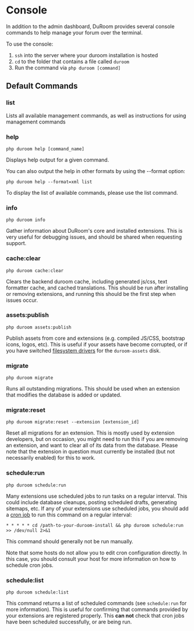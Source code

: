 # Console

In addition to the admin dashboard, DuRoom provides several console commands to help manage your forum over the terminal.

To use the console:

1. `ssh` into the server where your duroom installation is hosted
2. `cd` to the folder that contains a file called `duroom`
3. Run the command via `php duroom [command]`

## Default Commands

### list

Lists all available management commands, as well as instructions for using management commands

### help

`php duroom help [command_name]`

Displays help output for a given command.

You can also output the help in other formats by using the --format option:

`php duroom help --format=xml list`

To display the list of available commands, please use the list command.

### info

`php duroom info`

Gather information about DuRoom's core and installed extensions. This is very useful for debugging issues, and should be shared when requesting support.

### cache:clear

`php duroom cache:clear`

Clears the backend duroom cache, including generated js/css, text formatter cache, and cached translations. This should be run after installing or removing extensions, and running this should be the first step when issues occur.

### assets:publish

`php duroom assets:publish`

Publish assets from core and extensions (e.g. compiled JS/CSS, bootstrap icons, logos, etc). This is useful if your assets have become corrupted, or if you have switched [filesystem drivers](extend/filesystem.md) for the `duroom-assets` disk.

### migrate

`php duroom migrate`

Runs all outstanding migrations. This should be used when an extension that modifies the database is added or updated.

### migrate:reset

`php duroom migrate:reset --extension [extension_id]`

Reset all migrations for an extension. This is mostly used by extension developers, but on occasion, you might need to run this if you are removing an extension, and want to clear all of its data from the database. Please note that the extension in question must currently be installed (but not necessarily enabled) for this to work.

### schedule:run

`php duroom schedule:run`

Many extensions use scheduled jobs to run tasks on a regular interval. This could include database cleanups, posting scheduled drafts, generating sitemaps, etc. If any of your extensions use scheduled jobs, you should add a [cron job](https://ostechnix.com/a-beginners-guide-to-cron-jobs/) to run this command on a regular interval:

```
* * * * * cd /path-to-your-duroom-install && php duroom schedule:run >> /dev/null 2>&1
```

This command should generally not be run manually.

Note that some hosts do not allow you to edit cron configuration directly. In this case, you should consult your host for more information on how to schedule cron jobs.

### schedule:list

`php duroom schedule:list`

This command returns a list of scheduled commands (see `schedule:run` for more information). This is useful for confirming that commands provided by your extensions are registered properly. This **can not** check that cron jobs have been scheduled successfully, or are being run.
